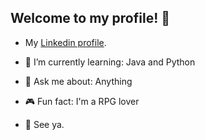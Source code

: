 ## Welcome to my profile! 👾

- My [Linkedin profile](linkedin.com/in/luccas-lima-96254116b).

- 🌱 I’m currently learning: Java and Python
- 💬 Ask me about: Anything
- 🎮 Fun fact: I'm a RPG lover

- 👋 See ya.
